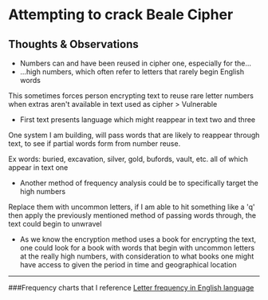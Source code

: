 Attempting to crack Beale Cipher
======

Thoughts & Observations
------
* Numbers can and have been reused in cipher one, especially for the...
* ...high numbers, which often refer to letters that rarely begin English words

This sometimes forces person encrypting text to reuse rare letter numbers when extras aren't available in text used as cipher > Vulnerable
* First text presents language which might reappear in text two and three

One system I am building, will pass words that are likely to reappear through text, to see if partial words form from number reuse.

Ex words: buried, excavation, silver, gold, bufords, vault, etc. all of which appear in text one
* Another method of frequency analysis could be to specifically target the high numbers

Replace them with uncommon letters, if I am able to hit something like a 'q' then apply the previously mentioned method of passing words through, the text could begin to unwravel
* As we know the encryption method uses a book for encrypting the text, one could look for a book with words that begin with uncommon letters at the really high numbers, with consideration to what books one might have access to given the period in time and geographical location

---

###Frequency charts that I reference
[Letter frequency in English language](https://en.wikipedia.org/wiki/Letter_frequency)

